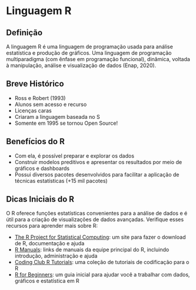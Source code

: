 # Linguagem R

## Definição
A linguagem R é uma linguagem de programação usada para análise estatística e produção de gráficos. Uma linguagem de programação multiparadigma (com ênfase em programação funcional), dinâmica, voltada à manipulação, análise e visualização de dados (Enap, 2020).

## Breve Histórico
- Ross e Robert (1993)
- Alunos sem acesso e recurso
- Licenças caras
- Criaram a linguagem baseada no S
- Somente em 1995 se tornou Open Source!

## Benefícios do R
- Com ela, é possível preparar e explorar os dados
- Construir modelos preditivos e apresentar os resultados por meio de gráficos e dashboards
- Possui diversos pacotes desenvolvidos para facilitar a aplicação de técnicas estatísticas (+15 mil pacotes)

## Dicas Iniciais do R
O R oferece funções estatísticas convenientes para a análise de dados e é útil para a criação de visualizações de dados avançadas. Verifique esses recursos para aprender mais sobre R:

- [The R Project for Statistical Computing](https://www.r-project.org/): um site para fazer o download de R, documentação e ajuda
- [R Manuals](https://cran.r-project.org/manuals.html): links de manuais da equipe principal do R, incluindo introdução, administração e ajuda
- [Coding Club R Tutorials](https://ourcodingclub.github.io/tutorials.html): uma coleção de tutoriais de codificação para o R
- [R for Beginners](https://cran.r-project.org/doc/contrib/Paradis-rdebuts_en.pdf): um guia inicial para ajudar você a trabalhar com dados, gráficos e estatística em R
